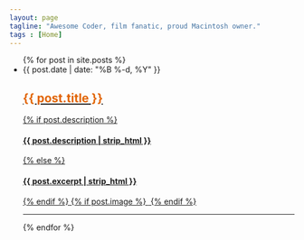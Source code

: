 ```yaml
---
layout: page
tagline: "Awesome Coder, film fanatic, proud Macintosh owner."
tags : [Home]
---
```



<ul class="post-list">
{% for post in site.posts %}
<li>
<span class="post-meta">{{ post.date | date: "%B %-d, %Y" }}</span>

<a class="post-link" href="{{ post.url | prepend: site.baseurl }}">
<h2 class="post-title" style="color:#E16400;">
{{ post.title }}
</h2>
{% if post.description %}
<h4>{{ post.description | strip_html }}</h4>
{% else %}
<h4>{{ post.excerpt | strip_html }}</h4>
{% endif %}
{% if post.image %}
<img src="{{ post.image }}" alt="" max-height="500px"/>
{% endif %}<hr>
</a>
</li>
{% endfor %}
</ul>


